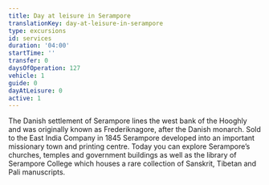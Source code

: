 ```yaml
---
title: Day at leisure in Serampore
translationKey: day-at-leisure-in-serampore
type: excursions
id: services
duration: '04:00'
startTime: ''
transfer: 0
daysOfOperation: 127
vehicle: 1
guide: 0
dayAtLeisure: 0
active: 1
---
```

The Danish settlement of Serampore lines the west bank of the Hooghly and was originally known as Frederiknagore, after the Danish monarch. Sold to the East India Company in 1845 Serampore developed into an important missionary town and printing centre. Today you can explore Serampore’s churches, temples and government buildings as well as the library of Serampore College which houses a rare collection of Sanskrit, Tibetan and Pali manuscripts.